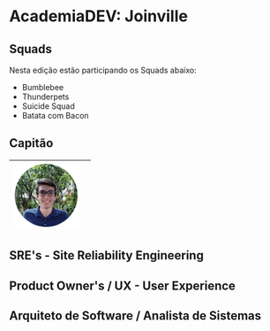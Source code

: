 # AcademiaDEV: Joinville

## Squads

Nesta edição estão participando os Squads abaixo:

* Bumblebee
* Thunderpets
* Suicide Squad
* Batata com Bacon

## Capitão

| ![Vinicius](.gitbook/assets/vinicius.png) |  |
| :--- | :--- |


## SRE's - Site Reliability Engineering

## Product Owner's / UX - User Experience

## Arquiteto de Software / Analista de Sistemas


